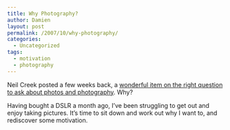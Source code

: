 ```yaml
---
title: Why Photography?
author: Damien
layout: post
permalink: /2007/10/why-photography/
categories:
  - Uncategorized
tags:
  - motivation
  - photography
---
```

Neil Creek posted a few weeks back, a [wonderful item on the right question to ask about photos and photography][1]. Why?

Having bought a DSLR a month ago, I&#8217;ve been struggling to get out and enjoy taking pictures. It&#8217;s time to sit down and work out why I want to, and rediscover some motivation.

 [1]: http://neil.creek.name/blog/2007/10/14/the-first-question-every-photographer-must-answer-why/